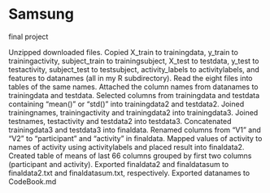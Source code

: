 # Samsung
final project

Unzipped downloaded files.
Copied X_train to trainingdata, y_train to trainingactivity, subject_train to trainingsubject, X_test to testdata, y_test to testactivity, subject_test to testsubject, activity_labels to activitylabels, and features to datanames (all in my R subdirectory).
Read the eight files into tables of the same names.
Attached the column names from datanames to trainingdata and testdata. 
Selected columns from trainingdata and testdata containing “mean()” or “std()” into trainingdata2 and testdata2.
Joined trainingnames, trainingactivity and trainingdata2 into trainingdata3. Joined testnames, testactivity and testdata2 into testdata3. 
Concatenated trainingdata3 and testdata3 into finaldata.
Renamed columns from “V1” and “V2” to “participant” and “activity” in finaldata.
Mapped values of activity to names of activity using activitylabels and placed result into finaldata2.
Created table of means of last 66 columns grouped by first two columns (participant and activity).
Exported finaldata2 and finaldatasum to finaldata2.txt and finaldatasum.txt, respectively.
Exported datanames to CodeBook.md

